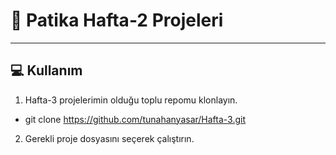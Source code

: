 #  📜 Patika Hafta-2 Projeleri

---

## :computer: Kullanım

1.  Hafta-3 projelerimin olduğu toplu repomu klonlayın.
*   git clone https://github.com/tunahanyasar/Hafta-3.git
2. Gerekli proje dosyasını seçerek çalıştırın.


